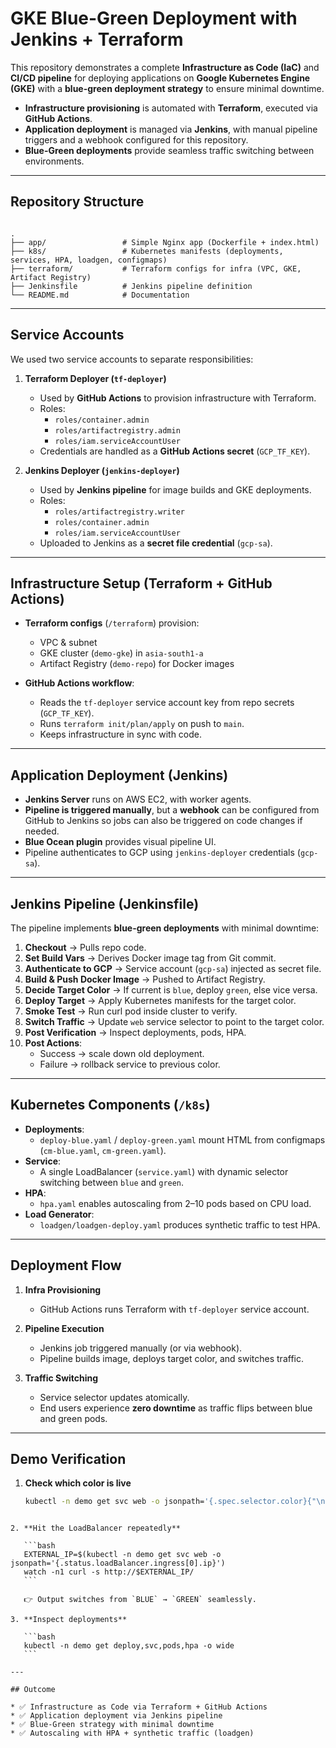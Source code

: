 
# GKE Blue-Green Deployment with Jenkins + Terraform

This repository demonstrates a complete **Infrastructure as Code (IaC)** and **CI/CD pipeline** for deploying applications on **Google Kubernetes Engine (GKE)** with a **blue-green deployment strategy** to ensure minimal downtime.

- **Infrastructure provisioning** is automated with **Terraform**, executed via **GitHub Actions**.  
- **Application deployment** is managed via **Jenkins**, with manual pipeline triggers and a webhook configured for this repository.  
- **Blue-Green deployments** provide seamless traffic switching between environments.  

---

## Repository Structure

```

.
├── app/                 # Simple Nginx app (Dockerfile + index.html)
├── k8s/                 # Kubernetes manifests (deployments, services, HPA, loadgen, configmaps)
├── terraform/           # Terraform configs for infra (VPC, GKE, Artifact Registry)
├── Jenkinsfile          # Jenkins pipeline definition
└── README.md            # Documentation

````

---

## Service Accounts

We used two service accounts to separate responsibilities:

1. **Terraform Deployer (`tf-deployer`)**
   - Used by **GitHub Actions** to provision infrastructure with Terraform.
   - Roles:
     - `roles/container.admin`
     - `roles/artifactregistry.admin`
     - `roles/iam.serviceAccountUser`
   - Credentials are handled as a **GitHub Actions secret** (`GCP_TF_KEY`).

2. **Jenkins Deployer (`jenkins-deployer`)**
   - Used by **Jenkins pipeline** for image builds and GKE deployments.
   - Roles:
     - `roles/artifactregistry.writer`
     - `roles/container.admin`
     - `roles/iam.serviceAccountUser`
   - Uploaded to Jenkins as a **secret file credential** (`gcp-sa`).

---

## Infrastructure Setup (Terraform + GitHub Actions)

- **Terraform configs** (`/terraform`) provision:
  - VPC & subnet
  - GKE cluster (`demo-gke`) in `asia-south1-a`
  - Artifact Registry (`demo-repo`) for Docker images

- **GitHub Actions workflow**:
  - Reads the `tf-deployer` service account key from repo secrets (`GCP_TF_KEY`).
  - Runs `terraform init/plan/apply` on push to `main`.
  - Keeps infrastructure in sync with code.

---

## Application Deployment (Jenkins)

- **Jenkins Server** runs on AWS EC2, with worker agents.  
- **Pipeline is triggered manually**, but a **webhook** can be configured from GitHub to Jenkins so jobs can also be triggered on code changes if needed.  
- **Blue Ocean plugin** provides visual pipeline UI.  
- Pipeline authenticates to GCP using `jenkins-deployer` credentials (`gcp-sa`).  

---

## Jenkins Pipeline (Jenkinsfile)

The pipeline implements **blue-green deployments** with minimal downtime:

1. **Checkout** → Pulls repo code.  
2. **Set Build Vars** → Derives Docker image tag from Git commit.  
3. **Authenticate to GCP** → Service account (`gcp-sa`) injected as secret file.  
4. **Build & Push Docker Image** → Pushed to Artifact Registry.  
5. **Decide Target Color** → If current is `blue`, deploy `green`, else vice versa.  
6. **Deploy Target** → Apply Kubernetes manifests for the target color.  
7. **Smoke Test** → Run curl pod inside cluster to verify.  
8. **Switch Traffic** → Update `web` service selector to point to the target color.  
9. **Post Verification** → Inspect deployments, pods, HPA.  
10. **Post Actions**:  
    - Success → scale down old deployment.  
    - Failure → rollback service to previous color.  

---

## Kubernetes Components (`/k8s`)

- **Deployments**:  
  - `deploy-blue.yaml` / `deploy-green.yaml` mount HTML from configmaps (`cm-blue.yaml`, `cm-green.yaml`).  
- **Service**:  
  - A single LoadBalancer (`service.yaml`) with dynamic selector switching between `blue` and `green`.  
- **HPA**:  
  - `hpa.yaml` enables autoscaling from 2–10 pods based on CPU load.  
- **Load Generator**:  
  - `loadgen/loadgen-deploy.yaml` produces synthetic traffic to test HPA.  

---

## Deployment Flow

1. **Infra Provisioning**  
   - GitHub Actions runs Terraform with `tf-deployer` service account.  

2. **Pipeline Execution**  
   - Jenkins job triggered manually (or via webhook).  
   - Pipeline builds image, deploys target color, and switches traffic.  

3. **Traffic Switching**  
   - Service selector updates atomically.  
   - End users experience **zero downtime** as traffic flips between blue and green pods.  

---

## Demo Verification

1. **Check which color is live**
   ```bash
   kubectl -n demo get svc web -o jsonpath='{.spec.selector.color}{"\n"}'
````

2. **Hit the LoadBalancer repeatedly**

   ```bash
   EXTERNAL_IP=$(kubectl -n demo get svc web -o jsonpath='{.status.loadBalancer.ingress[0].ip}')
   watch -n1 curl -s http://$EXTERNAL_IP/
   ```

   👉 Output switches from `BLUE` → `GREEN` seamlessly.

3. **Inspect deployments**

   ```bash
   kubectl -n demo get deploy,svc,pods,hpa -o wide
   ```

---

## Outcome

* ✅ Infrastructure as Code via Terraform + GitHub Actions
* ✅ Application deployment via Jenkins pipeline
* ✅ Blue-Green strategy with minimal downtime
* ✅ Autoscaling with HPA + synthetic traffic (loadgen)





